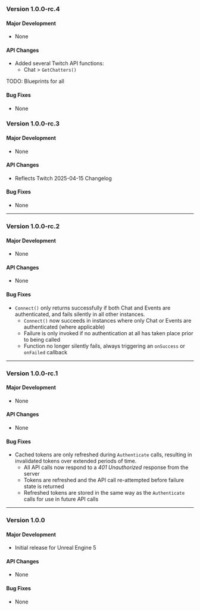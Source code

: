 ### Version 1.0.0-rc.4

#### Major Development
- None

#### API Changes
- Added several Twitch API functions:
  - Chat > `GetChatters()`

TODO: Blueprints for all

#### Bug Fixes
- None

### Version 1.0.0-rc.3

#### Major Development
- None

#### API Changes
- Reflects Twitch 2025-04-15 Changelog

#### Bug Fixes
- None

---

### Version 1.0.0-rc.2

#### Major Development
- None

#### API Changes
- None

#### Bug Fixes
- `Connect()` only returns successfully if both Chat and Events are authenticated, and fails silently in all other instances.
    - `Connect()` now succeeds in instances where only Chat or Events are authenticated (where applicable)
    - Failure is only invoked if no authentication at all has taken place prior to being called
    - Function no longer silently fails, always triggering an `onSuccess` or `onFailed` callback

---

### Version 1.0.0-rc.1

#### Major Development
- None

#### API Changes
- None

#### Bug Fixes
- Cached tokens are only refreshed during `Authenticate` calls, resulting in invalidated tokens over extended periods of time.
  - All API calls now respond to a *401 Unauthorized* response from the server
  - Tokens are refreshed and the API call re-attempted before failure state is returned
  - Refreshed tokens are stored in the same way as the `Authenticate` calls for use in future API calls

---

### Version 1.0.0

#### Major Development
- Initial release for Unreal Engine 5

#### API Changes
- None

#### Bug Fixes
- None

